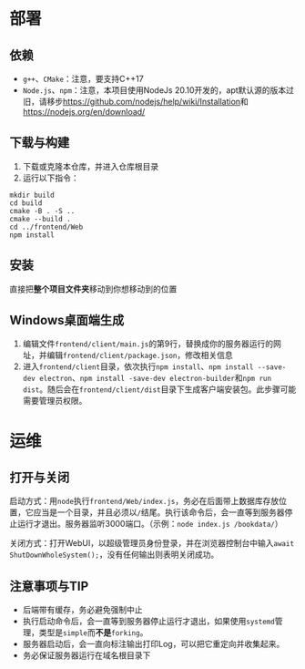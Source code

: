 # 部署
## 依赖
- `g++`、`CMake`：注意，要支持C++17
- `Node.js`、`npm`：注意，本项目使用NodeJs 20.10开发的，apt默认源的版本过旧，请移步<https://github.com/nodejs/help/wiki/Installation>和<https://nodejs.org/en/download/>

## 下载与构建
1. 下载或克隆本仓库，并进入仓库根目录
2. 运行以下指令：
```
mkdir build
cd build
cmake -B . -S ..
cmake --build .
cd ../frontend/Web
npm install
```

## 安装
直接把**整个项目文件夹**移动到你想移动到的位置

## Windows桌面端生成
1. 编辑文件`frontend/client/main.js`的第9行，替换成你的服务器运行的网址，并编辑`frontend/client/package.json`，修改相关信息
2. 进入`frontend/client`目录，依次执行`npm install`、`npm install --save-dev electron`、`npm install -save-dev electron-builder`和`npm run dist`。随后会在`frontend/client/dist`目录下生成客户端安装包。此步骤可能需要管理员权限。

# 运维
## 打开与关闭
启动方式：用`node`执行`frontend/Web/index.js`，务必在后面带上数据库存放位置，它应当是一个目录，并且必须以`/`结尾。执行该命令后，会一直等到服务器停止运行才退出。服务器监听3000端口。（示例：`node index.js /bookdata/`）

关闭方式：打开WebUI，以超级管理员身份登录，并在浏览器控制台中输入`await ShutDownWholeSystem();`，没有任何输出则表明关闭成功。

## 注意事项与TIP
- 后端带有缓存，务必避免强制中止
- 执行启动命令后，会一直等到服务器停止运行才退出，如果使用`systemd`管理，类型是`simple`而**不是**`forking`。
- 服务器启动后，会一直向标注输出打印Log，可以把它重定向并收集起来。
- 务必保证服务器运行在域名根目录下